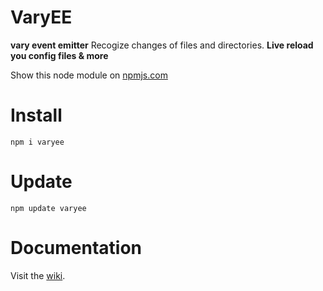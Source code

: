 
VaryEE
===========
**vary event emitter**
Recogize changes of files and directories.
**Live reload you config files & more**

Show this node module on [npmjs.com](https://www.npmjs.com/package/varyee)

Install
============

    npm i varyee
    
Update
============

    npm update varyee
    
Documentation
============
Visit the [wiki](https://github.com/phyyyl/varyee/wiki).
